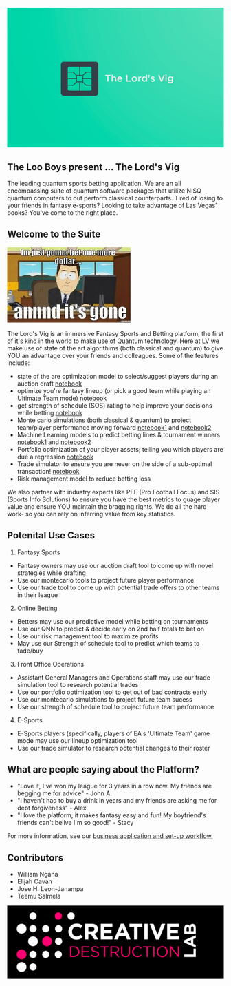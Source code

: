 ![logo](img/logo.png)

##  The Loo Boys present ... The Lord's Vig

The leading quantum sports betting application. We are an all encompassing suite of quantum software packages that utilize NISQ quantum computers to out perform classical counterparts. Tired of losing to your friends in fantasy e-sports? Looking to take advantage of Las Vegas' books? You've come to the right place.

## Welcome to the Suite

![joke](img/bet.jpg)

The Lord's Vig is an immersive Fantasy Sports and Betting platform, the first of it's kind in the world to make use of Quantum technology. Here at LV we make use of state of the art algorithims (both classical and quantum) to give YOU an advantage over your friends and colleagues. Some of the features include:

- state of the are optimization model to select/suggest players during an auction draft [notebook](PythonNotebooks/Fantasy_Draft.ipynb)
- optimize you're fantasy lineup (or pick a good team while playing an Ultimate Team mode) [notebook](PythonNotebooks/Optimal_team_kit.ipynb)
- get strength of schedule (SOS) rating to help improve your decisions while betting [notebook](PythonNotebooks/SOS.ipynb)
- Monte carlo simulations (both classical & quantum) to project team/player performance moving forward [notebook1](PythonNotebooks/Monte.ipynb) and [notebook2](PythonNotebooks/Monte_players.ipynb)
- Machine Learning models to predict betting lines & tournament winners [notebook1](PythonNotebooks/Euro_Simulation.ipynb) and [notebook2](PythonNotebooks/betting.ipynb)
- Portfolio optimization of your player assets; telling you which players are due a regression [notebook](PythonNotebooks/SoccerOptimizer.ipynb)
- Trade simulator to ensure you are never on the side of a sub-optimal transaction! [notebook](PythonNotebooks/best__trade.ipynb)
- Risk management model to reduce betting loss

We also partner with industry experts like PFF (Pro Football Focus) and SIS (Sports Info Solutions) to ensure you have the best metrics to guage player value and ensure YOU maintain the bragging rights. We do all the hard work- so you can rely on inferring value from key statistics. 

## Potenital Use Cases

1. Fantasy Sports
  - Fantasy owners may use our auction draft tool to come up with novel strategies while drafting
  - Use our montecarlo tools to project future player performance 
  - Use our trade tool to come up with potential trade offers to other teams in their league
  
2. Online Betting
  - Betters may use our predictive model while betting on tournaments 
  - Use our QNN to predict & decide early on 2nd half totals to bet on
  - Use our risk management tool to maximize profits
  - May use our Strength of schedule tool to predict which teams to fade/buy
  
3. Front Office Operations
  - Assistant General Managers and Operations staff may use our trade simulation tool to research potential trades
  - Use our portfolio optimization tool to get out of bad contracts early
  - Use our montecarlo simulations to project future team sucess 
  - Use our strength of schedule tool to project future team performance 
  
4. E-Sports
  - E-Sports players (specifically, players of EA's 'Ultimate Team' game mode may use our lineup optimization tool
  - Use our trade simulator to research potential changes to their roster

## What are people saying about the Platform?

- "Love it, I've won my league for 3 years in a row now. My friends are begging me for advice" - John A.
- "I haven't had to buy a drink in years and my friends are asking me for debt forgiveness" - Alex 
- "I love the platform; it makes fantasy easy and fun! My boyfriend's friends can't belive I'm so good!" - Stacy

For more information, see our [<ins>business application and set-up workflow</ins>. ](Business_app.md)


## Contributors 

- William Ngana
- Elijah Cavan
- Jose H. Leon-Janampa
- Teemu Salmela

![cdl](img/cdl.jpg)
